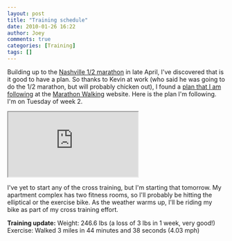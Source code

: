 ```yaml
---
layout: post
title: "Training schedule"
date: 2010-01-26 16:22
author: Joey
comments: true
categories: [Training]
tags: []
---
```

Building up to the [Nashville 1/2 marathon](http://nashville.competitor.com/) in late April, I've discovered that is it good to have a plan. So thanks to Kevin at work (who said he was going to do the 1/2 marathon, but will probably chicken out), I found a [plan that I am following](http://www.marathonwalking.com/schedule_ez_half.html) at the [Marathon Walking](http://www.marathonwalking.com/) website.  Here is the plan I'm following. I'm on Tuesday of week 2.

<iframe src="https://docs.google.com/spreadsheets/d/1VNHBkkDKerfcJnaTH3NNgfk3uxrHF_ubeUN1n-vD7W8/pubhtml?gid=0&amp;single=true&amp;widget=true&amp;headers=false"></iframe>

I've yet to start any of the cross training, but I'm starting that tomorrow. My apartment complex has two fitness rooms, so I'll probably be hitting the elliptical or the exercise bike. As the weather warms up, I'll be riding my bike as part of my cross training effort.

**Training update:**
Weight: 246.6 lbs (a loss of 3 lbs in 1 week, very good!)
Exercise: Walked 3 miles in 44 minutes and 38 seconds (4.03 mph)
